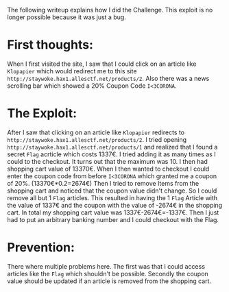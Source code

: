 The following writeup explains how I did the Challenge. This exploit is no longer possible because it was just a bug.

# First thoughts:
When I first visited the site, I saw that I could click on an article like `Klopapier` which would redirect me to this site `http://staywoke.hax1.allesctf.net/products/2`. Also there was a news scrolling bar which showed a 20% Coupon Code `I<3CORONA`.

# The Exploit:
After I saw that clicking on an article like `Klopapier` redirects to `http://staywoke.hax1.allesctf.net/products/2`. I tried opening `http://staywoke.hax1.allesctf.net/products/1` and realized that I found a secret `Flag` acrticle which costs 1337€. I tried adding it as many times as I could to the checkout. It turns out that the maximum was 10.
I then had shopping cart value of 13370€. When I then wanted to checkout I could enter the coupon code from before `I<3CORONA` which granted me a coupon of 20%. (13370€*0.2=2674€)
Then I tried to remove Items from the shopping cart and noticed that the coupon value didn't change. So I could remove all but 1 `Flag` articles. This resulted in having the 1 `Flag` Article with the value of 1337€ and the coupon with the value of -2674€ in the shopping cart. In total my shopping cart value was 1337€-2674€=-1337€.
Then I just had to put an arbitrary banking number and I could checkout with the Flag.

# Prevention:
There where multiple problems here. The first was that I could access articles like the `Flag` which shouldn't be possible.
Secondly the coupon value should be updated if an article is removed from the shopping cart.